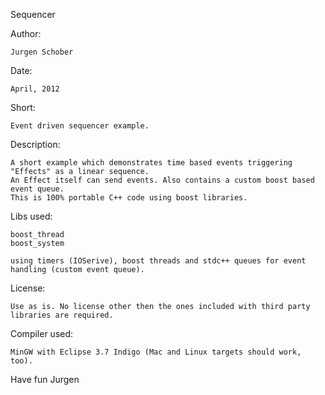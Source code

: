 Sequencer

Author:

	Jurgen Schober
	
Date:
   
	April, 2012
	
Short:
  
	Event driven sequencer example.

Description:

	A short example which demonstrates time based events triggering "Effects" as a linear sequence. 
	An Effect itself can send events. Also contains a custom boost based event queue. 
	This is 100% portable C++ code using boost libraries.

Libs used:

	boost_thread
	boost_system

	using timers (IOSerive), boost threads and stdc++ queues for event handling (custom event queue).

License:

	Use as is. No license other then the ones included with third party libraries are required.

Compiler used:

	MinGW with Eclipse 3.7 Indigo (Mac and Linux targets should work, too).

Have fun
Jurgen

